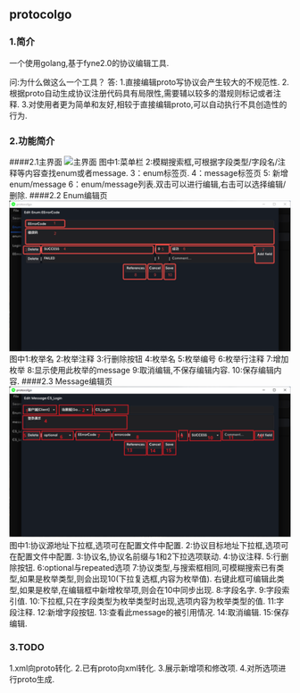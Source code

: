 protocolgo
---------------------------------
### 1.简介
一个使用golang,基于fyne2.0的协议编辑工具.

问:为什么做这么一个工具？
答: 1.直接编辑proto写协议会产生较大的不规范性.
    2.根据proto自动生成协议注册代码具有局限性,需要辅以较多的潜规则标记或者注释.
    3.对使用者更为简单和友好,相较于直接编辑proto,可以自动执行不具创造性的行为.

### 2.功能简介
####2.1主界面
![主界面](./docs/image.png)
图中1:菜单栏
    2:模糊搜索框,可根据字段类型/字段名/注释等内容查找enum或者message.
    3：enum标签页.
    4：message标签页
    5: 新增enum/message
    6：enum/message列表.双击可以进行编辑,右击可以选择编辑/删除.
####2.2 Enum编辑页
![Enum编辑页](./docs/enum_page.png)
图中1:枚举名
    2:枚举注释
    3:行删除按钮
    4:枚举名
    5:枚举编号
    6:枚举行注释
    7:增加枚举
    8:显示使用此枚举的message
    9:取消编辑,不保存编辑内容.
    10:保存编辑内容.
####2.3 Message编辑页
![Message编辑页](./docs/message_page.png)
图中1:协议源地址下拉框,选项可在配置文件中配置.
    2:协议目标地址下拉框,选项可在配置文件中配置.
    3:协议名,协议名前缀与1和2下拉选项联动.
    4:协议注释.
    5:行删除按钮.
    6:optional与repeated选项
    7:协议类型,与搜索框相同,可模糊搜索已有类型,如果是枚举类型,则会出现10(下拉复选框,内容为枚举值).
      右键此框可编辑此类型,如果是枚举,在编辑框中新增枚举项,则会在10中同步出现.
    8:字段名字.
    9:字段索引值.
    10:下拉框,只在字段类型为枚举类型时出现,选项内容为枚举类型的值.
    11:字段注释.
    12:新增字段按钮.
    13:查看此message的被引用情况.
    14:取消编辑.
    15:保存编辑.

### 3.TODO
1.xml向proto转化.
2.已有proto向xml转化.
3.展示新增项和修改项.
4.对所选项进行proto生成.